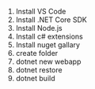 1. Install VS Code
2. Install .NET Core SDK
3. Install Node.js
4. Install c# extensions
5. Install nuget gallary
6. create folder
7. dotnet new webapp
9. dotnet restore
10. dotnet build
